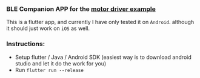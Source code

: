 ### BLE Companion APP for the [motor driver example](..)

This is a flutter app, and currently I have only tested it on `Android`. although it should just work on `iOS` as well.

### Instructions:

- Setup flutter / Java / Android SDK (easiest way is to download android studio and let it do the work for you)
- Run `flutter run --release`
